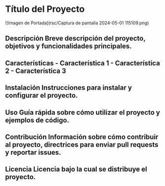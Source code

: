 # Título del Proyecto 
![Imagen de Portada](rsc/Captura de pantalla 2024-05-01 115109.png)

## Descripción Breve descripción del proyecto, objetivos y funcionalidades principales.

## Características - Característica 1 - Característica 2 - Característica 3

## Instalación Instrucciones para instalar y configurar el proyecto.

## Uso Guía rápida sobre cómo utilizar el proyecto y ejemplos de código.

## Contribución Información sobre cómo contribuir al proyecto, directrices para enviar pull requests y reportar issues.

## Licencia Licencia bajo la cual se distribuye el proyecto.

